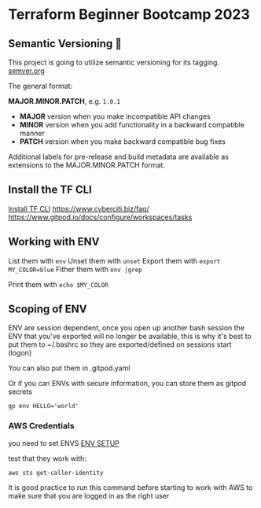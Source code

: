 # Terraform Beginner Bootcamp 2023

## Semantic Versioning :mage:

This project is going to utilize semantic versioning for its tagging.
[semver.org](https://semver.org/)

The general format:

**MAJOR.MINOR.PATCH**, e.g. `1.0.1`

- **MAJOR** version when you make incompatible API changes
- **MINOR** version when you add functionality in a backward compatible manner
- **PATCH** version when you make backward compatible bug fixes

Additional labels for pre-release and build metadata are available as extensions to the MAJOR.MINOR.PATCH format.

## Install the TF CLI
[Install TF CLI](https://developer.hashicorp.com/terraform/tutorials/aws-get-started/install-cli)
https://www.cyberciti.biz/faq/
https://www.gitpod.io/docs/configure/workspaces/tasks

## Working with ENV
List them with `env`
Unset them with `unset`
Export them with `export MY_COLOR=blue`
Fither them with `env |grep`

Print them with `echo $MY_COLOR`

## Scoping of ENV
ENV are session dependent, once you open up another bash session the ENV that you've exported will no longer be available, this is why it's best to put them to ~/.bashrc so they are exported/defined on sessions start (logon)

You can also put them in .gitpod.yaml

Or if you can ENVs with secure information, you can store them as gitpod secrets
```
gp env HELLO='world'
```
### AWS Credentials
you need to set ENVS
[ENV SETUP](https://docs.aws.amazon.com/cli/latest/userguide/cli-configure-envvars.html)

test that they work with:

```
aws sts get-caller-identity
```

It is good practice to  run this command before starting to work with AWS to make sure that you are logged in as the right user
